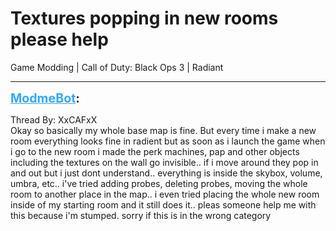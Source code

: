 # Textures popping in new rooms please help
Game Modding | Call of Duty: Black Ops 3 | Radiant

---
<strong style="font-size: 1.4em;"><span style="text-decoration: underline;text-decoration-color: #34a7f9;"><span style="color:#34a7f9;">ModmeBot</span></span>:</strong>

<p>Thread By: XxCAFxX<br />Okay so basically my whole base map is fine. But every time i make a new room everything looks fine in radient but as soon as i launch the game when i go to the new room i made the perk machines, pap and other objects including the textures on the wall go invisible.. if i move around they pop in and out but i just dont understand.. everything is inside the skybox, volume, umbra, etc.. i&#39;ve tried adding probes, deleting probes, moving the whole room to another place in the map.. i even tried placing the whole new room inside of my starting room and it still does it.. pleas someone help me with this because i&#39;m stumped. sorry if this is in the wrong category</p>
